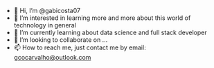 - 👋 Hi, I’m @gabicosta07
- 👀 I’m interested in learning more and more about this world of technology in general
- 🌱 I’m currently learning about data science and full stack developer
- 💞️ I’m looking to collaborate on ...
- 📫 How to reach me, just contact me by email: gcocarvalho@outlook.com

<!---
gabicosta07/gabicosta07 is a ✨ special ✨ repository because its `README.md` (this file) appears on your GitHub profile.
You can click the Preview link to take a look at your changes.
--->
